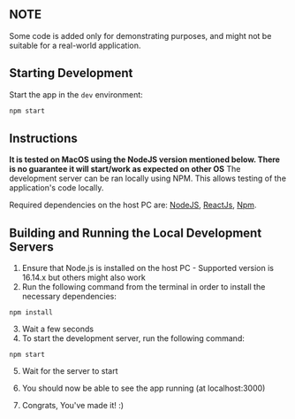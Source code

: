 ## NOTE

Some code is added only for demonstrating purposes, and might not be suitable for a real-world application.

## Starting Development

Start the app in the `dev` environment:

```bash
npm start
```

## Instructions
**It is tested on MacOS using the NodeJS version mentioned below. There is no guarantee it will start/work as expected on other OS**
The development server can be ran locally using NPM. This allows testing of the application's code locally. 

Required dependencies on the host PC are: [NodeJS](https://nodejs.org/), [ReactJs](https://reactjs.org/), [Npm](https://www.npmjs.com/).

## Building and Running the Local Development Servers
1. Ensure that Node.js is installed on the host PC - Supported version is 16.14.x but others might also work
2. Run the following command from the terminal in order to install the necessary dependencies:
```
npm install
```
3. Wait a few seconds
4. To start the development server, run the following command:
```
npm start
```
5. Wait for the server to start
6. You should now be able to see the app running (at localhost:3000)

7. Congrats, You've made it! :)